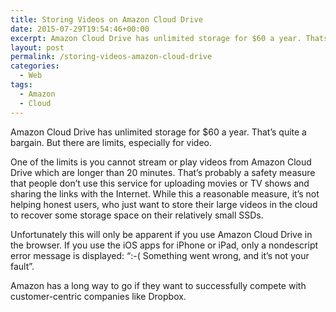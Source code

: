 ```yaml
---
title: Storing Videos on Amazon Cloud Drive
date: 2015-07-29T19:54:46+00:00
excerpt: Amazon Cloud Drive has unlimited storage for $60 a year. Thats quite a bargain. But there are limits, especially for streaming video.
layout: post
permalink: /storing-videos-amazon-cloud-drive
categories:
  - Web
tags:
  - Amazon
  - Cloud
---
```

Amazon Cloud Drive has unlimited storage for $60 a year. That’s quite a bargain. But there are limits, especially for video.

One of the limits is you cannot stream or play videos from Amazon Cloud Drive which are longer than 20 minutes. That’s probably a safety measure that people don’t use this service for uploading movies or TV shows and sharing the links with the Internet. While this a reasonable measure, it’s not helping honest users, who just want to store their large videos in the cloud to recover some storage space on their relatively small SSDs.

Unfortunately this will only be apparent if you use Amazon Cloud Drive in the browser. If you use the iOS apps for iPhone or iPad, only a nondescript error message is displayed: “:-( Something went wrong, and it’s not your fault”.

Amazon has a long way to go if they want to successfully compete with customer-centric companies like Dropbox.